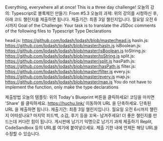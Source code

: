 Everything, everywhere all at once!
This is a three day challenge!
오늘의 강의: Typescript로 블록체인 만들기: From #5.3
오늘의 과제: 위의 강의를 시청하신 후, 아래 코드 챌린지를 제출하면 됩니다.
제출기간: 최종 3일 챌린지입니다. 월요일 오전 6시까지
Goal of the Challenge:
Your task is to translate the JSDoc comments of the following files to Typescript Type Declarations

head.js: https://github.com/lodash/lodash/blob/master/head.js
hasIn.js: https://github.com/lodash/lodash/blob/master/hasIn.js
isBoolean.js: https://github.com/lodash/lodash/blob/master/isBoolean.js
toString.js: https://github.com/lodash/lodash/blob/master/toString.js
split.js: https://github.com/lodash/lodash/blob/master/split.js
hasPath.js: https://github.com/lodash/lodash/blob/master/hasPath.js
filter.js: https://github.com/lodash/lodash/blob/master/filter.js
every.js: https://github.com/lodash/lodash/blob/master/every.js
map.js: https://github.com/lodash/lodash/blob/master/map.js
You do not have to implement the function, only make the type declarations

제출방법
오늘의 템플릿: 위의 Today's Blueprint 버튼을 클릭하세요!
코딩을 마치면 'Share' 를 클릭하세요.
https://huchu.link/ 이동하여 URL 을 단축하세요.
단축된 URL 을 제출하면 됩니다.
제출기간: 최종 3일 챌린지입니다. 월요일 오전 6시까지
챌린지 어떠셨나요?
마지막 피드백, 소감, 후기 등을 꼬옥- 남겨주세요! 더 좋은 챌린지를 만드는데 커다란 힘이 됩니다.
게시판에 남기기
익명으로 남기기
과제 제출하기
Replit, CodeSandbox 등의 URL를 여기에 붙여넣으세요.
제출 기한 내에 언제든 해당 URL을 수정할 수 있습니다.
